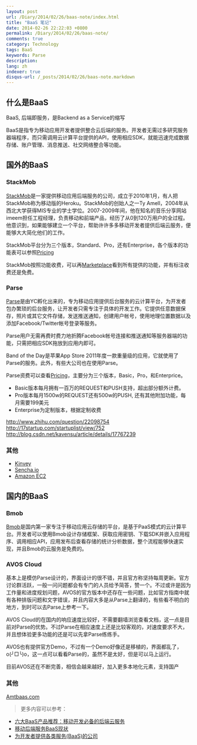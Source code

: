 ```yaml
---
layout: post
url: /Diary/2014/02/26/baas-note/index.html
title: "BaaS 笔记"
date: 2014-02-26 22:22:03 +0800
permalink: /Diary/2014/02/26/baas-note/
comments: true
category: Technology
tags: BaaS 
keywords: Parse
description: 
lang: zh
indexer: true
disqus-url: /_posts/2014/02/26/baas-note.markdown
---
```


## 什么是BaaS

BaaS, 后端即服务，是Backend as a Service的缩写

BaaS是指专为移动应用开发者提供整合云后端的服务。开发者无需过多研究服务器端程序，而只需调用云计算平台提供的API，使用相应SDK，就能迅速完成数据存储、账户管理、消息推送、社交网络整合等功能。
<!-- more -->
## 国外的BaaS

### StackMob

[StackMob](https://www.stackmob.com/product/)是一家提供移动应用后端服务的公司，成立于2010年1月，有人把StackMob称为移动版的Heroku。StackMob的创始人之一Ty Amell，2004年从西北大学获得MIS专业的学士学位。2007-2009年间，他在知名的音乐分享网站imeem担任工程经理，负责移动和前端产品，经历了从0到120万用户的全过程。他意识到，如果能够建立一个平台，帮助许许多多移动开发者提供后端云服务，便能够大大简化他们的工作。

StackMob平台分为三个版本，Standard、Pro，还有Enterprise，各个版本的功能表可以参照[Pricing](https://www.stackmob.com/pricing/)

StackMob按照功能收费，可以再[Marketplace](https://marketplace.stackmob.com/)看到所有提供的功能，并有标注收费还是免费。

### Parse

[Parse](https://www.parse.com/products)是由YC孵化出来的，专为移动应用提供后台服务的云计算平台，为开发者包办繁琐的后台服务，让开发者只需专注于具体的开发工作。它提供任意数据保存，照片或其它文件存储，发送推送通知，创建用户帐号，使用地理位置数据以及添加Facebook/Twitter帐号登录等服务。

Parse用户无需再费时费力地折腾Facebook帐号连接和推送通知等服务器端的功能，只需把相应SDK拖放到应用内即可。

Band of the Day是苹果App Store 2011年度一款重量级的应用，它就使用了Parse的服务。此外，有些大公司也在使用Parse。

Parse资费可以查看[Pricing](https://www.parse.com/plans)，主要分为三个版本，Basic，Pro，和Enterprice。

* Basic版本每月拥有一百万的REQUEST和PUSH支持，超出部分额外计费。
* Pro版本每月1500w的REQUEST还有500w的PUSH, 还有其他附加功能，每月需要199美元
* Enterprise为定制版本，根据定制收费

http://www.zhihu.com/question/22098754
http://17startup.com/startuplist/view/752
http://blog.csdn.net/kavensu/article/details/17767239

### 其他

* [Kinvey](http://www.kinvey.com/)
* [Sencha.io](http://www.sencha.com/products/io)
* [Amazon EC2](http://aws.amazon.com/cn/ec2/)

## 国内的BaaS

### Bmob

[Bmob](http://www.bmob.cn/)是国内第一家专注于移动应用云存储的平台，是基于PaaS模式的云计算平台。开发者可以使用Bmob设计存储框架、获取应用密钥、下载SDK并嵌入应用程序、调用相应API，应用发布后查看存储的统计分析数据，整个流程能够快速实现，并且Bmob的云服务是免费的。

### AVOS Cloud

基本上是模仿Parse设计的，界面设计的很不错，并且官方称坚持每周更新。官方讨论群活跃，一般一问问题都会有专门的人员给予简答，赞一个。不过或许是因为工作量和进度规划问题，AVOS的官方版本中还存在一些问题，比如官方指南中就有各种排版问题和文字错误，并且内容大多是从Parse上翻译的，有些看不明白的地方，到时可以去Parse上参考一下。

AVOS Cloud的在国内的响应速度比较好，不需要翻墙浏览查看文档，这一点是目前对Parse的优势。不过Parse在相应速度上还是比较客观的，对速度要求不大，并且想体验更多功能的还是可以先拿Parse练练手。

AVOS也有提供官方Demo，不过有一个Demo好像还是移植的，界面都乱了，o(╯□╰)o，这一点可以看看Parse的，虽然不是太好，但是可以马上运行。

目前AVOS还在不断完善，相信会越来越好，加入更多本地化元素，支持国产


### 其他

[Amtbaas.com](http://amtbaas.com/)





> 更多内容可以参考：
> 
* [六大BaaS产品推荐：移动开发必备的后端云服务](http://www.csdn.net/article/2013-03-06/2814373-baas-for-mobile-backend-development)
* [移动后端服务BaaS现状](http://keegan-lee.diandian.com/post/2012-11-10/40041810560)
* [为开发者提供各类服务(BaaS)的公司](http://17startup.com/startuplist/view/752)
>






